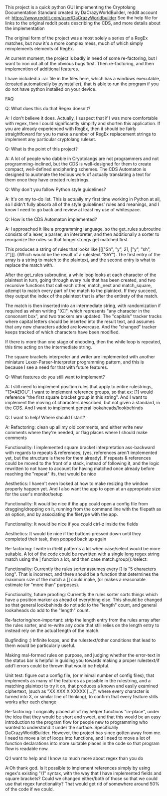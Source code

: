 This project is a quick python GUI implementing the Cryptolang Documentation Standard created by DaCrazyWorldBuilder, reddit account at: https://www.reddit.com/user/DaCrazyWorldbuilder
See the help file for links to the original reddit posts describing the CDS, and more details about the implementation

The original form of the project was almost solely a series of a RegEx matches, but now it's a more complex mess, much of which simply reimplements elements of RegEx. 

At current moment, the project is badly in need of some re-factoring, but I want to iron out all of the obvious bugs first. Then re-factoring, and then implemention of additional features. 

I have included a .rar file in the files here, which has a windows executable, (created automatically by pyinstaller), that is able to run the program if you do not have python installed on your device. 


FAQ

Q: What does this do that Regex doesn't?

A: I don't believe it does. Actually, I suspect that if I was more comfortable with regex, then I could significantly simplify and shorten this application. 
If you are already experienced with RegEx, then it should be fairly straightfoward for you to make a number of RegEx replacement strings to implement any particular cryptolang ruleset. 


Q: What is the point of this project? 

A: A lot of people who dabble in Cryptolangs are not programmers and not programming-inclined, but the CDS is well-designed for them to create compact, well-defined enciphering schemes. 
The CDS Automaton is designed to auotmate the tedious work of actually translating a text for them once they have created rulestrings.


Q: Why don't you follow Python style guidelines?

A: It's on my to-do list. This is actually my first time working in Python at all, so I didn't fully absorb all of the style guidelines' rules and meanings, and I know I need to go back and review at least my use of whitespace. 


Q: How is the CDS Automaton implemented?

A: I approached it like a programming language, so the get_rules subroutine consists of a lexer, a parser, an interpreter, and then additionally a sorter to reorganize the rules so that longer strings get matched first. 

This produces a string of rules that looks like [[["Sh", "y", 2], ["y", "sh", 2"]]]. (Which would be the result of a rulestext "ShY"). The first entry of the array is a string to match to the plaintext, and the second entry is what to replace the match with.

After the get_rules subroutine, a while loop looks at each character of the plaintext in turn, going through every rule that has been created, and two recursive functions that call each other, match_next and match_square, attempt to match every part of the match to the plaintext.
If they succeed, they output the index of the plaintext that is after the entirety of the match. 

The match is then inserted into an intermediate string, with randomization if required as when writing "[C]", which represents "any character in the consonant box", and two trackers are updated: 
The "capitals" tracker tracks where capital letters should be inserted into the result text, and assumes that any new characters added are lowercase.
And the "changed" tracker keeps tracked of which characters have been modified. 

If there is more than one stage of encoding, then the while loop is repeated, this time acting on the intermediate string.

The square brackets interpreter and writer are implemented with another miniature Lexer-Parser-Interpreter programming pattern, and this is because I see a need for that with future features. 


Q: What features do you still want to implement?

A: I still need to implement position rules that apply to entire rulestrings, "13=AEIOU". I want to implement reference groups, so that ex: [1] would reference "the first square bracket group in this string". And I want to implement the moving of characters described, but not given a standard, in the CDS. And I want to implement general lookaheads/lookbehinds


Q: I want to help! Where should I start?

A: Refactoring: clean up all my old comments, and either write new comments where they're needed, or flag places where I should make comments

Functionality: I implemented square bracket interpretation ass-backward with regards to repeats & references, (yes, references aren't implemented yet, but the structure is there for them already). If repeats & references could be moved to the front of a stack, instead of following it, and the logic rewritten to not have to account for having matched once already before reaching the "repeat" ifs, that would be nice 

Aesthetics: I haven't even looked at how to make resizing the window properly happen yet. And I also want the app to open at an appropriate size for the user's monitor/setup

Functionality: It would be nice if the app could open a config file from dragging/dropping on it, running from the command line with the filepath as an option, and by associating the filetype with the app.

Functionality: It would be nice if you could ctrl-z inside the fields

Aesthetics: It would be nice if the buttons pressed down until they completed their task, then popped back up again

Re-factoring: I write in if/elif patterns a lot when case/select would be more suitable. A lot of the code could be rewritten with a single long regex string match using the | function a lot, and then case match.group():/select:

Functionality: Currently the rules sorter assumes every [] is "5 characters long". That is incorrect, and there should be a function that determines the maximum size of the match a [] could make, (or makes a reasonable estimate for "more than" purposes). 

Functionality, future proofing: Currently the rules sorter sorts things which have a position marker as ahead of everything else. This should be changed so that general lookbehinds do not add to the "length" count, and general lookaheads do add to the "length" count. 

Re-factoring/non-important: strip the length entry from the rules array after the rules sorter, and re-write any code that still relies on the length entry to instead rely on the actual length of the match.

Bugfinding :) Infinite loops, and the rulestext/other conditions that lead to them would be particularly useful.

Making mal-formed rules on purpose, and judging whether the error-text in the status bar is helpful in guiding you towards making a proper rulestext/if add'l errors could be thrown that would be helpful.

Unit test: figure out a config file, (or minimal number of config files), that implements as many of the features as possible in the rulestring, and a matching plaintext to try it on, that produces a known and easily examined ciphertext, (such as "XX XXX 
X XXXXX [...]", where every character is turned into X, or similar line of thinking), to confirm that every feature stills works after each change

Re-factoring: I originally placed all of my helper functions "in-place", under the idea that they would be short and sweet, and that this would be an easy introduction to the program flow for people new to programming who wanted to understand it under the surface. Specifically DaCrazyWorldBuilder. However, the project has since gotten away from me. I need to move a lot of loops into functions, and I need to move a lot of function declarations into more suitable places in the code so that program flow is readable now.


Q:I want to help and I know so much more about regex than you do

A:Oh thank god. Is it possible to implement references simply by using regex's existing "\1" syntax, with the way that I have implemented fields and square brackets? Could we changed either/both of those so that we could use that regex functionality? That would get rid of somewhere around 50% of the code if we could. 




